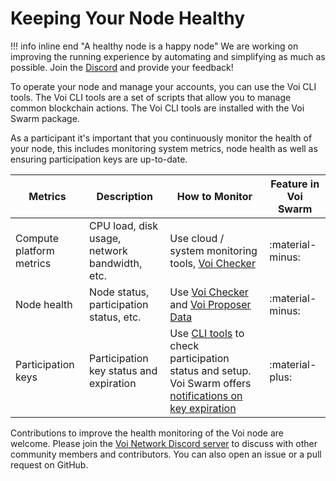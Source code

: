# Keeping Your Node Healthy

!!! info inline end "A healthy node is a happy node"
    We are working on improving the running experience by automating and simplifying as much as possible. Join the [Discord](https://discord.com/invite/vnFbrJrHeW) and provide your feedback!

To operate your node and manage your accounts, you can use the Voi CLI tools. The Voi CLI tools are a set of scripts
that allow you to manage common blockchain actions. The Voi CLI tools are installed with the Voi Swarm package.

As a participant it's important that you continuously monitor the health of your node, this includes monitoring system
metrics, node health as well as ensuring participation keys are up-to-date.

| Metrics                  | Description                                   | How to Monitor                                                                                                                                       | Feature in Voi Swarm |
|--------------------------|-----------------------------------------------|------------------------------------------------------------------------------------------------------------------------------------------------------|----------------------|
| Compute platform metrics | CPU load, disk usage, network bandwidth, etc. | Use cloud / system monitoring tools, [Voi Checker](https://github.com/crypto-morph/voi-checker)                                                      | :material-minus:     |
| Node health              | Node status, participation status, etc.       | Use [Voi Checker](https://github.com/crypto-morph/voi-checker) and [Voi Proposer Data](https://cswenor.github.io/voi-proposer-data/health.html)      | :material-minus:     |
| Participation keys       | Participation key status and expiration       | Use [CLI tools](../cli-tools.md) to check participation status and setup. Voi Swarm offers [notifications on key expiration](../setup-notifications) | :material-plus:      |

Contributions to improve the health monitoring of the Voi node are welcome.
Please join the [Voi Network Discord server](https://discord.com/invite/vnFbrJrHeW) to discuss with other community members and contributors. You can also open an issue or a pull request on GitHub.
